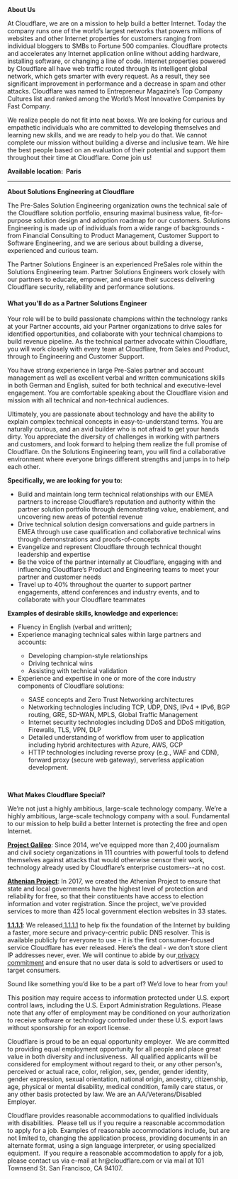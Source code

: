 <div class="content-intro">
	<div><strong>About Us</strong></div>
	<div>
		<p>At Cloudflare, we are on a mission to help build a better Internet. Today the company runs one of the world’s largest networks that powers millions of websites and other Internet properties for customers ranging from individual bloggers to SMBs to Fortune 500 companies. Cloudflare protects and accelerates any Internet application online without adding hardware, installing software, or changing a line of code. Internet properties powered by Cloudflare all have web traffic routed through its intelligent global network, which gets smarter with every request. As a result, they see significant improvement in performance and a decrease in spam and other attacks. Cloudflare was named to Entrepreneur Magazine’s Top Company Cultures list and ranked among the World’s Most Innovative Companies by Fast Company.&nbsp;</p>
		<p><span style="font-weight: 400;">We realize people do not fit into neat boxes. We are looking for curious and empathetic individuals who are committed to developing themselves and learning new skills, and we are ready to help you do that. We cannot complete our mission without building a diverse and inclusive team. We hire the best people based on an evaluation of their potential and support them throughout their time at Cloudflare. Come join us!&nbsp;</span></p>
	</div>
</div>
<p><strong>Available location:&nbsp; Paris</strong></p>
<hr>
<p><strong>About Solutions Engineering at Cloudflare</strong></p>
<p>The Pre-Sales Solution Engineering organization owns the technical sale of the Cloudflare solution portfolio, ensuring maximal business value, fit-for-purpose solution design and adoption roadmap for our customers. Solutions Engineering is made up of individuals from a wide range of backgrounds - from Financial Consulting to Product Management, Customer Support to Software Engineering, and we are serious about building a diverse, experienced and curious team.&nbsp;</p>
<p>The Partner Solutions Engineer is an experienced PreSales role within the Solutions Engineering team. Partner Solutions Engineers work closely with our partners to educate, empower, and ensure their success delivering Cloudflare security, reliability and performance solutions.</p>
<h4><strong>What you'll do as a Partner Solutions Engineer</strong></h4>
<p>Your role will be to build passionate champions within the technology ranks at your Partner accounts, aid your Partner organizations to drive sales for identified opportunities, and collaborate with your technical champions to build revenue pipeline. As the technical partner advocate within Cloudflare, you will work closely with every team at Cloudflare, from Sales and Product, through to Engineering and Customer Support.&nbsp;</p>
<p>You have strong experience in large Pre-Sales partner and account management as well as excellent verbal and written communications skills in both German and English, suited for both technical and executive-level engagement. You are comfortable speaking about the Cloudflare vision and mission with all technical and non-technical audiences.&nbsp;</p>
<p>Ultimately, you are passionate about technology and have the ability to explain complex technical concepts in easy-to-understand terms. You are naturally curious, and an avid builder who is not afraid to get your hands dirty. You appreciate the diversity of challenges in working with partners and customers, and look forward to helping them realize the full promise of Cloudflare. On the Solutions Engineering team, you will find a collaborative environment where everyone brings different strengths and jumps in to help each other.</p>
<p><strong>Specifically, we are looking for you to:</strong></p>
<ul>
	<li>Build and maintain long term technical relationships with our EMEA partners to increase Cloudflare’s reputation and authority within the partner solution portfolio through demonstrating value, enablement, and uncovering new areas of potential revenue</li>
	<li>Drive technical solution design conversations and guide partners in EMEA through use case qualification and collaborative technical wins through demonstrations and proofs-of-concepts</li>
	<li>Evangelize and represent Cloudflare through technical thought leadership and expertise&nbsp;</li>
	<li>Be the voice of the partner internally at Cloudflare, engaging with and influencing Cloudflare’s Product and Engineering teams to meet your partner and customer needs</li>
	<li>Travel up to 40% throughout the quarter to support partner engagements, attend conferences and industry events, and to collaborate with your Cloudflare teammates</li>
</ul>
<p><strong>Examples of desirable skills, knowledge and experience:</strong></p>
<ul>
	<li>Fluency in English (verbal and written);&nbsp;</li>
	<li>Experience managing technical sales within large partners and accounts:</li>
	<ul>
		<li>Developing champion-style relationships</li>
		<li>Driving technical wins</li>
		<li>Assisting with technical validation</li>
	</ul>
	<li>Experience and expertise in one or more of the core industry components of Cloudflare solutions:</li>
	<ul>
		<li>SASE concepts and Zero Trust Networking architectures</li>
		<li>Networking technologies including TCP, UDP, DNS, IPv4 + IPv6, BGP routing, GRE, SD-WAN, MPLS, Global Traffic Management</li>
		<li>Internet security technologies including DDoS and DDoS mitigation, Firewalls, TLS, VPN, DLP</li>
		<li>Detailed understanding of workflow from user to application including hybrid architectures with Azure, AWS, GCP</li>
		<li>HTTP technologies including reverse proxy (e.g., WAF and CDN), forward proxy (secure web gateway), serverless application development.</li>
	</ul>
</ul>
<p>&nbsp;</p>
<div class="content-conclusion">
	<p><strong>What Makes Cloudflare Special?</strong></p>
	<p><span style="font-weight: 400;">We’re not just a highly ambitious, large-scale technology company. We’re a highly ambitious, large-scale technology company with a soul. Fundamental to our mission to help build a better Internet is protecting the free and open Internet.</span></p>
	<p><a href="https://blog.cloudflare.com/protecting-free-expression-online/"><strong>Project Galileo</strong></a><span style="font-weight: 400;">: Since 2014, we've equipped more than 2,400 journalism and civil society organizations in 111 countries with powerful tools to defend themselves against attacks that would otherwise censor their work, technology already used by Cloudflare’s enterprise customers--at no cost.</span></p>
	<p><strong><a href="https://www.cloudflare.com/athenian/">Athenian Project</a></strong><span style="font-weight: 400;">: In 2017, we created the Athenian Project to ensure that state and local governments have the highest level of protection and reliability for free, so that their constituents have access to election information and voter registration. Since the project, we've provided services to more than 425 local government election websites in 33 states.</span></p>
	<p><a href="https://1.1.1.1/"><strong>1.1.1.1</strong></a><span style="font-weight: 400;">: We released</span><a href="https://1.1.1.1/"> <span style="font-weight: 400;">1.1.1.1</span></a><span style="font-weight: 400;"> to help fix the foundation of the Internet by building a faster, more secure and privacy-centric public DNS resolver. This is available publicly for everyone to use - it is the first consumer-focused service Cloudflare has ever released. Here’s the deal - we don’t store client IP addresses never, ever. We will continue to abide by our</span><a href="https://developers.cloudflare.com/1.1.1.1/privacy/public-dns-resolver"> privacy commitment</a><span style="font-weight: 400;"> and ensure that no user data is sold to advertisers or used to target consumers.</span></p>
	<p><span style="font-weight: 400;">Sound like something you’d like to be a part of? We’d love to hear from you!</span></p>
	<p><span style="font-weight: 400;">This position may require access to information protected under U.S. export control laws, including the U.S. Export Administration Regulations. Please note that any offer of employment may be conditioned on your authorization to receive software or technology controlled under these U.S. export laws without sponsorship for an export license.</span></p>
	<p><span style="font-weight: 400;">Cloudflare is proud to be an equal opportunity employer. &nbsp;We are committed to providing equal employment opportunity for all people and place great value in both diversity and inclusiveness. &nbsp;All qualified applicants will be considered for employment without regard to their, or any other person's, perceived or actual</span> <span style="font-weight: 400;">race, color, religion, sex, gender, gender identity, gender expression, sexual orientation, national origin, ancestry, citizenship, age, physical or mental disability, medical condition, family care status, or any other basis protected by law. </span><span style="font-weight: 400;">We are an AA/Veterans/Disabled Employer.</span></p>
	<p><span style="font-weight: 400;">Cloudflare provides reasonable accommodations to qualified individuals with disabilities. &nbsp;Please tell us if you require a reasonable accommodation to apply for a job. Examples of reasonable accommodations include, but are not limited to, changing the application process, providing documents in an alternate format, using a sign language interpreter, or using specialized equipment. &nbsp;If you require a reasonable accommodation to apply for a job, please contact us via e-mail at </span><span style="font-weight: 400;">hr@cloudflare.com</span><span style="font-weight: 400;"> or via mail at 101 Townsend St. San Francisco, CA 94107.</span></p>
</div>